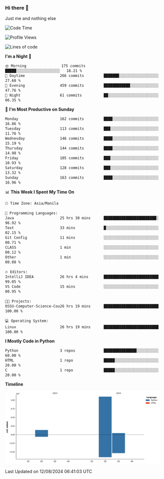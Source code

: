 ### Hi there 👋

Just me and nothing else


<!--START_SECTION:waka-->
![Code Time](http://img.shields.io/badge/Code%20Time-583%20hrs%2052%20mins-blue)

![Profile Views](http://img.shields.io/badge/Profile%20Views-1-blue)

![Lines of code](https://img.shields.io/badge/From%20Hello%20World%20I%27ve%20Written-12.7%20million%20lines%20of%20code-blue)

**I'm a Night 🦉** 

```text
🌞 Morning                175 commits         █████░░░░░░░░░░░░░░░░░░░░   18.21 % 
🌆 Daytime                266 commits         ███████░░░░░░░░░░░░░░░░░░   27.68 % 
🌃 Evening                459 commits         ████████████░░░░░░░░░░░░░   47.76 % 
🌙 Night                  61 commits          ██░░░░░░░░░░░░░░░░░░░░░░░   06.35 % 
```
📅 **I'm Most Productive on Sunday** 

```text
Monday                   162 commits         ████░░░░░░░░░░░░░░░░░░░░░   16.86 % 
Tuesday                  113 commits         ███░░░░░░░░░░░░░░░░░░░░░░   11.76 % 
Wednesday                146 commits         ████░░░░░░░░░░░░░░░░░░░░░   15.19 % 
Thursday                 144 commits         ████░░░░░░░░░░░░░░░░░░░░░   14.98 % 
Friday                   105 commits         ███░░░░░░░░░░░░░░░░░░░░░░   10.93 % 
Saturday                 128 commits         ███░░░░░░░░░░░░░░░░░░░░░░   13.32 % 
Sunday                   163 commits         ████░░░░░░░░░░░░░░░░░░░░░   16.96 % 
```


📊 **This Week I Spent My Time On** 

```text
🕑︎ Time Zone: Asia/Manila

💬 Programming Languages: 
Java                     25 hrs 30 mins      ████████████████████████░   96.92 % 
Text                     33 mins             █░░░░░░░░░░░░░░░░░░░░░░░░   02.15 % 
Git Config               11 mins             ░░░░░░░░░░░░░░░░░░░░░░░░░   00.71 % 
CLASS                    1 min               ░░░░░░░░░░░░░░░░░░░░░░░░░   00.12 % 
Other                    1 min               ░░░░░░░░░░░░░░░░░░░░░░░░░   00.08 % 

🔥 Editors: 
IntelliJ IDEA            26 hrs 4 mins       █████████████████████████   99.05 % 
VS Code                  15 mins             ░░░░░░░░░░░░░░░░░░░░░░░░░   00.95 % 

🐱‍💻 Projects: 
OSSU-Computer-Science-Cou26 hrs 19 mins      █████████████████████████   100.00 % 

💻 Operating System: 
Linux                    26 hrs 19 mins      █████████████████████████   100.00 % 
```

**I Mostly Code in Python** 

```text
Python                   3 repos             ███████████████░░░░░░░░░░   60.00 % 
HTML                     1 repo              █████░░░░░░░░░░░░░░░░░░░░   20.00 % 
C                        1 repo              █████░░░░░░░░░░░░░░░░░░░░   20.00 % 
```



**Timeline**

![Lines of Code chart](https://raw.githubusercontent.com/brutist/brutist/main/assets/bar_graph.png)


 Last Updated on 12/08/2024 06:41:03 UTC
<!--END_SECTION:waka-->
